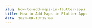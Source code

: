 ```yaml
---
slug: how-to-add-maps-in-flutter-apps
title: How to Add Maps in Flutter Apps
date: 2024-09-13T18:00
---
```


